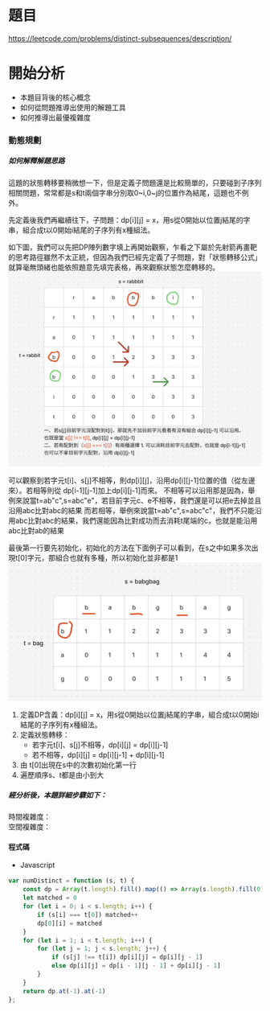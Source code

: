 # 題目
https://leetcode.com/problems/distinct-subsequences/description/

# 開始分析
- 本題目背後的核心概念
- 如何從問題推導出使用的解題工具
- 如何推導出最優複雜度

### 動態規劃

##### 如何解釋解題思路

這題的狀態轉移要稍微想一下，但是定義子問題還是比較簡單的，只要碰到子序列相關問題，常常都是s和t兩個字串分別取0~i,0~j的位置作為結尾，這題也不例外。

先定義後我們再繼續往下，子問題：dp[i][j] = x，用s從0開始以位置j結尾的字串，組合成t以0開始i結尾的子序列有x種組法。

如下圖，我們可以先把DP陣列數字填上再開始觀察，乍看之下屬於先射箭再畫靶的思考路徑雖然不太正統，但因為我們已經先定義了子問題，對「狀態轉移公式」就算毫無頭緒也能依照題意先填完表格，再來觀察狀態怎麼轉移的。
![](./115-1.png)

可以觀察到若字元t[i]、s[j]不相等，則dp[i][j]，沿用dp[i][j-1]位置的值（從左邊來）。若相等則從 dp[i-1][j-1]加上dp[i][j-1]而來。
不相等可以沿用那是因為，舉例來說當t=ab"c",s=abc"e"，若目前字元c、e不相等，我們還是可以把e去掉並且沿用abc比對abc的結果
而若相等，舉例來說當t=ab"c",s=abc"c"，我們不只能沿用abc比對abc的結果，我們還能因為比對成功而去消耗t尾端的c，也就是能沿用abc比對ab的結果

最後第一行要先初始化，初始化的方法在下面例子可以看到，在s之中如果多次出現t[0]字元，那組合也就有多種，所以初始化並非都是1
![](./115-2.png)

1. 定義DP含義：dp[i][j] = x，用s從0開始以位置j結尾的字串，組合成t以0開始i結尾的子序列有x種組法。
2. 定義狀態轉移：
    - 若字元t[i]、s[j]不相等，dp[i][j] = dp[i][j-1]
    - 若不相等，dp[i][j] = dp[i][j-1] + dp[i][j-1]
3. 由 t[0]出現在s中的次數初始化第一行
3. 遍歷順序s、t都是由小到大

##### 經分析後，本題詳細步驟如下：

時間複雜度：  
空間複雜度：

#### 程式碼
- Javascript
```js
var numDistinct = function (s, t) {
    const dp = Array(t.length).fill().map(() => Array(s.length).fill(0))
    let matched = 0
    for (let i = 0; i < s.length; i++) {
        if (s[i] === t[0]) matched++
        dp[0][i] = matched
    }
    for (let i = 1; i < t.length; i++) {
        for (let j = 1; j < s.length; j++) {
            if (s[j] !== t[i]) dp[i][j] = dp[i][j - 1]
            else dp[i][j] = dp[i - 1][j - 1] + dp[i][j - 1]
        }
    }
    return dp.at(-1).at(-1)
};
```
